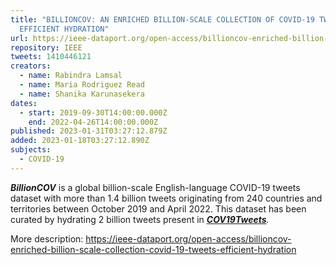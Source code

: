 ```yaml
---
title: "BILLIONCOV: AN ENRICHED BILLION-SCALE COLLECTION OF COVID-19 TWEETS FOR
  EFFICIENT HYDRATION"
url: https://ieee-dataport.org/open-access/billioncov-enriched-billion-scale-collection-covid-19-tweets-efficient-hydration
repository: IEEE
tweets: 1410446121
creators:
  - name: Rabindra Lamsal
  - name: Maria Rodriguez Read
  - name: Shanika Karunasekera
dates:
  - start: 2019-09-30T14:00:00.000Z
    end: 2022-04-26T14:00:00.000Z
published: 2023-01-31T03:27:12.879Z
added: 2023-01-18T03:27:12.890Z
subjects:
  - COVID-19
---
```

***BillionCOV*** is a global billion-scale English-language COVID-19 tweets dataset with more than 1.4 billion tweets originating from 240 countries and territories between October 2019 and April 2022. This dataset has been curated by hydrating 2 billion tweets present in ***[COV19Tweets](https://ieee-dataport.org/open-access/coronavirus-covid-19-tweets-dataset)**.*

M﻿ore description: https://ieee-dataport.org/open-access/billioncov-enriched-billion-scale-collection-covid-19-tweets-efficient-hydration